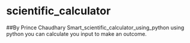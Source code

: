 # scientific_calculator
##By Prince Chaudhary
Smart_scientific_calculator_using_python
using python you can calculate you input to make an outcome.
